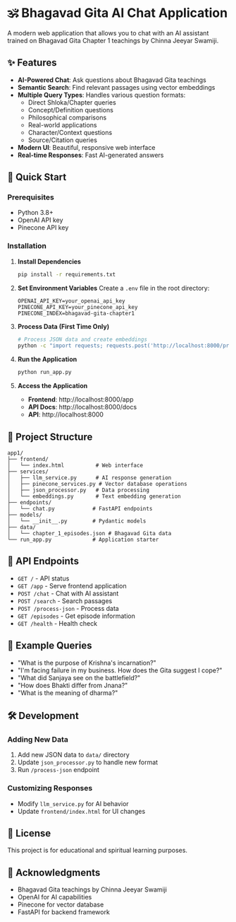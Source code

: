 # 🕉️ Bhagavad Gita AI Chat Application

A modern web application that allows you to chat with an AI assistant trained on Bhagavad Gita Chapter 1 teachings by Chinna Jeeyar Swamiji.

## ✨ Features

- **AI-Powered Chat**: Ask questions about Bhagavad Gita teachings
- **Semantic Search**: Find relevant passages using vector embeddings
- **Multiple Query Types**: Handles various question formats:
  - Direct Shloka/Chapter queries
  - Concept/Definition questions
  - Philosophical comparisons
  - Real-world applications
  - Character/Context questions
  - Source/Citation queries
- **Modern UI**: Beautiful, responsive web interface
- **Real-time Responses**: Fast AI-generated answers

## 🚀 Quick Start

### Prerequisites
- Python 3.8+
- OpenAI API key
- Pinecone API key

### Installation

1. **Install Dependencies**
   ```bash
   pip install -r requirements.txt
   ```

2. **Set Environment Variables**
   Create a `.env` file in the root directory:
   ```env
   OPENAI_API_KEY=your_openai_api_key
   PINECONE_API_KEY=your_pinecone_api_key
   PINECONE_INDEX=bhagavad-gita-chapter1
   ```

3. **Process Data (First Time Only)**
   ```bash
   # Process JSON data and create embeddings
   python -c "import requests; requests.post('http://localhost:8000/process-json')"
   ```

4. **Run the Application**
   ```bash
   python run_app.py
   ```

5. **Access the Application**
   - **Frontend**: http://localhost:8000/app
   - **API Docs**: http://localhost:8000/docs
   - **API**: http://localhost:8000

## 📁 Project Structure

```
app1/
├── frontend/
│   └── index.html          # Web interface
├── services/
│   ├── llm_service.py      # AI response generation
│   ├── pinecone_services.py # Vector database operations
│   ├── json_processor.py   # Data processing
│   └── embeddings.py       # Text embedding generation
├── endpoints/
│   └── chat.py            # FastAPI endpoints
├── models/
│   └── __init__.py        # Pydantic models
├── data/
│   └── chapter_1_episodes.json # Bhagavad Gita data
└── run_app.py             # Application starter
```

## 🔧 API Endpoints

- `GET /` - API status
- `GET /app` - Serve frontend application
- `POST /chat` - Chat with AI assistant
- `POST /search` - Search passages
- `POST /process-json` - Process data
- `GET /episodes` - Get episode information
- `GET /health` - Health check

## 💬 Example Queries

- "What is the purpose of Krishna's incarnation?"
- "I'm facing failure in my business. How does the Gita suggest I cope?"
- "What did Sanjaya see on the battlefield?"
- "How does Bhakti differ from Jnana?"
- "What is the meaning of dharma?"

## 🛠️ Development

### Adding New Data
1. Add new JSON data to `data/` directory
2. Update `json_processor.py` to handle new format
3. Run `/process-json` endpoint

### Customizing Responses
- Modify `llm_service.py` for AI behavior
- Update `frontend/index.html` for UI changes

## 📝 License

This project is for educational and spiritual learning purposes.

## 🙏 Acknowledgments

- Bhagavad Gita teachings by Chinna Jeeyar Swamiji
- OpenAI for AI capabilities
- Pinecone for vector database
- FastAPI for backend framework

